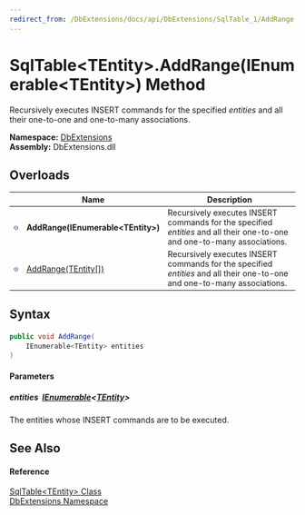 ```yaml
---
redirect_from: /DbExtensions/docs/api/DbExtensions/SqlTable_1/AddRange.html
---
```


SqlTable&lt;TEntity>.AddRange(IEnumerable&lt;TEntity>) Method
=============================================================
Recursively executes INSERT commands for the specified *entities* and all their one-to-one and one-to-many associations.
  
**Namespace:** [DbExtensions][1]  
**Assembly:** DbExtensions.dll

Overloads
---------

|                  | Name                                  | Description                                                                                                              |
| ---------------- | ------------------------------------- | ------------------------------------------------------------------------------------------------------------------------ |
| ![Public method] | **AddRange(IEnumerable&lt;TEntity>)** | Recursively executes INSERT commands for the specified *entities* and all their one-to-one and one-to-many associations. |
| ![Public method] | [AddRange(TEntity[])][2]              | Recursively executes INSERT commands for the specified *entities* and all their one-to-one and one-to-many associations. |


Syntax
------

```csharp
public void AddRange(
	IEnumerable<TEntity> entities
)
```

#### Parameters

##### *entities*  [IEnumerable][3]&lt;[TEntity][4]>
The entities whose INSERT commands are to be executed.


See Also
--------

#### Reference
[SqlTable&lt;TEntity> Class][4]  
[DbExtensions Namespace][1]  

[1]: ../README.md
[2]: AddRange_1.md
[3]: https://learn.microsoft.com/dotnet/api/system.collections.generic.ienumerable-1
[4]: README.md
[Public method]: ../../icons/pubmethod.svg "Public method"
